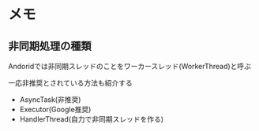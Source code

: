 # メモ

## 非同期処理の種類

Andoridでは非同期スレッドのことをワーカースレッド(WorkerThread)と呼ぶ

一応非推奨とされている方法も紹介する

- AsyncTask(非推奨)
- Executor(Google推奨)
- HandlerThread(自力で非同期スレッドを作る)
